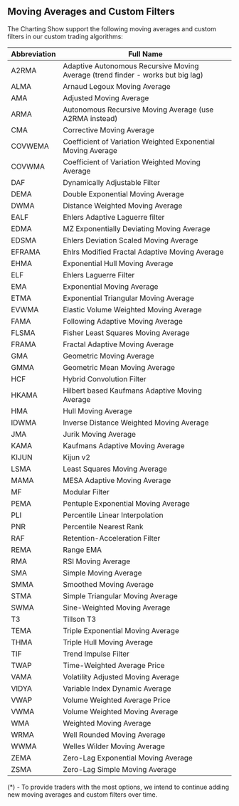 ## Moving Averages and Custom Filters

The Charting Show support the following moving averages and custom filters in our custom trading algorithms:

| Abbreviation | Full Name                                                                       |
| ------------ | ------------------------------------------------------------------------------- |
| A2RMA        | Adaptive Autonomous Recursive Moving Average (trend finder - works but big lag) |
| ALMA         | Arnaud Legoux Moving Average                                                    |
| AMA          | Adjusted Moving Average                                                         |
| ARMA         | Autonomous Recursive Moving Average (use A2RMA instead)                         |
| CMA          | Corrective Moving Average                                                       |
| COVWEMA      | Coefficient of Variation Weighted Exponential Moving Average                    |
| COVWMA       | Coefficient of Variation Weighted Moving Average                                |
| DAF          | Dynamically Adjustable Filter                                                   |
| DEMA         | Double Exponential Moving Average                                               |
| DWMA         | Distance Weighted Moving Average                                                |
| EALF         | Ehlers Adaptive Laguerre filter                                                 |
| EDMA         | MZ Exponentially Deviating Moving Average                                       |
| EDSMA        | Ehlers Deviation Scaled Moving Average                                          |
| EFRAMA       | Ehlrs Modified Fractal Adaptive Moving Average                                  |
| EHMA         | Exponential Hull Moving Average                                                 |
| ELF          | Ehlers Laguerre Filter                                                          |
| EMA          | Exponential Moving Average                                                      |
| ETMA         | Exponential Triangular Moving Average                                           |
| EVWMA        | Elastic Volume Weighted Moving Average                                          |
| FAMA         | Following Adaptive Moving Average                                               |
| FLSMA        | Fisher Least Squares Moving Average                                             |
| FRAMA        | Fractal Adaptive Moving Average                                                 |
| GMA          | Geometric Moving Average                                                        |
| GMMA         | Geometric Mean Moving Average                                                   |
| HCF          | Hybrid Convolution Filter                                                       |
| HKAMA        | Hilbert based Kaufmans Adaptive Moving Average                                  |
| HMA          | Hull Moving Average                                                             |
| IDWMA        | Inverse Distance Weighted Moving Average                                        |
| JMA          | Jurik Moving Average                                                            |
| KAMA         | Kaufmans Adaptive Moving Average                                                |
| KIJUN        | Kijun v2                                                                        |
| LSMA         | Least Squares Moving Average                                                    |
| MAMA         | MESA Adaptive Moving Average                                                    |
| MF           | Modular Filter                                                                  |
| PEMA         | Pentuple Exponential Moving Average                                             |
| PLI          | Percentile Linear Interpolation                                                 |
| PNR          | Percentile Nearest Rank                                                         |
| RAF          | Retention-Acceleration Filter                                                   |
| REMA         | Range EMA                                                                       |
| RMA          | RSI Moving Average                                                              |
| SMA          | Simple Moving Average                                                           |
| SMMA         | Smoothed Moving Average                                                         |
| STMA         | Simple Triangular Moving Average                                                |
| SWMA         | Sine-Weighted Moving Average                                                    |
| T3           | Tillson T3                                                                      |
| TEMA         | Triple Exponential Moving Average                                               |
| THMA         | Triple Hull Moving Average                                                      |
| TIF          | Trend Impulse Filter                                                            |
| TWAP         | Time-Weighted Average Price                                                     |
| VAMA         | Volatility Adjusted Moving Average                                              |
| VIDYA        | Variable Index Dynamic Average                                                  |
| VWAP         | Volume Weighted Average Price                                                   |
| VWMA         | Volume Weighted Moving Average                                                  |
| WMA          | Weighted Moving Average                                                         |
| WRMA         | Well Rounded Moving Average                                                     |
| WWMA         | Welles Wilder Moving Average                                                    |
| ZEMA         | Zero-Lag Exponential Moving Average                                             |
| ZSMA         | Zero-Lag Simple Moving Average                                                  |

(\*) - To provide traders with the most options, we intend to continue adding new moving averages and custom filters over time.
